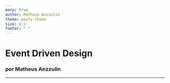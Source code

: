 ```yaml
---
marp: true
author: Matheus Anzzulin
theme: payfy-theme
size: 4:3
footer: " "
---
```

<!-- _class: lead -->
# Event Driven Design
### por Matheus Anzzulin
---
